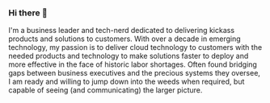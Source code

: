 ### Hi there 👋

I'm a business leader and tech-nerd dedicated to delivering kickass products and solutions to customers. With over a decade in emerging technology, my passion is to deliver cloud technology to customers with the needed products and technology to make solutions faster to deploy and more effective in the face of historic labor shortages. Often found bridging gaps between business executives and the precious systems they oversee, I am ready and willing to jump down into the weeds when required, but capable of seeing (and communicating) the larger picture.

<!--
**don4of4/don4of4** is a ✨ _special_ ✨ repository because its `README.md` (this file) appears on your GitHub profile.

Here are some ideas to get you started:

- 🔭 I’m currently working on ...
- 🌱 I’m currently learning ...
- 👯 I’m looking to collaborate on ...
- 🤔 I’m looking for help with ...
- 💬 Ask me about ...
- 📫 How to reach me: ...
- 😄 Pronouns: ...
- ⚡ Fun fact: ...
-->
